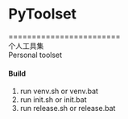 # PyToolset  
========================  
个人工具集  
Personal toolset

#### Build
1. run venv.sh or venv.bat
2. run init.sh or init.bat
3. run release.sh or release.bat  

<!-- ![image](https://raw.githubusercontent.com/yewberry/myspider/master/docs/screenshot.png) -->